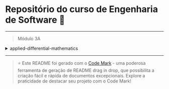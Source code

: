 
# Repositório do curso de Engenharia de Software 🚀
---

> Módulo 3A

<details>

<summary>applied-differential-mathematics</summary>

| Pasta  | Conteúdo                          |
| ------ | --------------------------------- |
| dia_01 | Conjuntos Numéricos               |
| dia_02 | Conceitos e definições de Funções |
| dia_03 | Funções Importantes               |

</details>

--- 


> ⭐️ Este README foi gerado com o [Code Mark](https://codemark.com.br) - uma poderosa ferramenta de geração de README drag in drop, que possibilita a criação fácil e rápida de documentos excepcionais. Explore a praticidade de destacar seu projeto com o Code Mark!